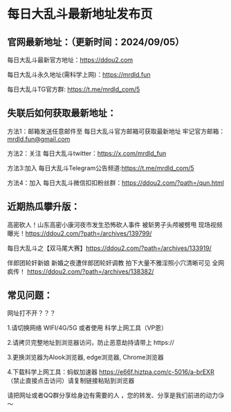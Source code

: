 # 每日大乱斗最新地址发布页

官网最新地址：（更新时间：2024/09/05）
-
 每日大乱斗最新官方地址：https://ddou2.com

 每日大乱斗永久地址(需科学上网)：https://mrdld.fun

 每日大乱斗TG官方群: https://t.me/mrdld_com/5

失联后如何获取最新地址：
-
方法1：邮箱发送任意邮件至 每日大乱斗官方邮箱可获取最新地址
牢记官方邮箱：mrdld.fun@gmail.com

方法2：关注 每日大乱斗twitter：https://x.com/mrdld_fun

方法3:加入 每日大乱斗Telegram公告频道:https://t.me/mrdld_com/5

方法4：加入 每日大乱斗微信扣扣粉丝群：https://ddou2.com/?path=/qun.html

近期热瓜攀升版：
-
高密砍人！山东高密小康河夜市发生恐怖砍人事件 被斩男子头颅被劈甩 现场视频曝光！https://ddou2.com/?path=/archives/139799/

每日大乱斗之【双马尾大赛】https://ddou2.com/?path=/archives/133919/

伴郎团轮奸新娘 新婚之夜遭伴郎团轮奸调教 拍下大量不雅淫照小穴清晰可见 全网疯传！ https://ddou2.com/?path=/archives/138382/

常见问题：
-
网址打不开？？？

1.请切换网络 WIFI/4G/5G 或者使用 科学上网工具（VP恩）

2.请拷贝完整地址到浏览器访问，防止恶意劫持请带上 https://

3.更换浏览器为Alook浏览器, edge浏览器, Chrome浏览器

4.下载科学上网工具：蚂蚁加速器 https://e66f.hiztpa.com/c-5016/a-brEXR （禁止直接点击访问）请复制链接粘贴到浏览器

请把网址或者QQ群分享给身边有需要的人 ，您的转发、分享是我们前进的动力😘～
